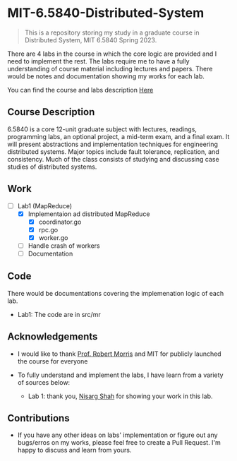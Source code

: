 # MIT-6.5840-Distributed-System

>This is a repository storing my study in a graduate course in Distributed System, MIT 6.5840 Spring 2023. 

There are 4 labs in the course in which the core logic are provided and I need to implement the rest. The labs require me to have a fully understanding of course material including lectures and papers. There would be notes and documentation showing my works for each lab. 

You can find the course and labs description [Here](https://pdos.csail.mit.edu/6.824/index.html)

## Course Description

6.5840 is a core 12-unit graduate subject with lectures, readings, programming labs, an optional project, a mid-term exam, and a final exam. It will present abstractions and implementation techniques for engineering distributed systems. Major topics include fault tolerance, replication, and consistency. Much of the class consists of studying and discussing case studies of distributed systems.

## Work

- [ ] Lab1 (MapReduce)
  - [x] Implementaion ad distributed MapReduce
    - [x] coordinator.go
    - [x] rpc.go
    - [x] worker.go   
  - [ ] Handle crash of workers
  - [ ] Documentation

## Code

There would be documentations covering the implemenation logic of each lab.
- Lab1: The code are in src/mr

## Acknowledgements

- I would like to thank [Prof. Robert Morris](http://nil.lcs.mit.edu/rtm/) and MIT for publicly launched the course for everyone

- To fully understand and implement the labs, I have learn from a variety of sources below:
  - Lab 1: thank you, [Nisarg Shah](https://github.com/nisarg1499/MIT-6.824-Labs) for showing your work in this lab.

## Contributions
- If you have any other ideas on labs' implementation or figure out any bugs/erros on my works, please feel free to create a Pull Request. I'm happy to discuss and learn from yours.
